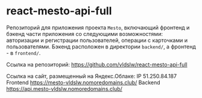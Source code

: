 # react-mesto-api-full
Репозиторий для приложения проекта `Mesto`, включающий фронтенд и бэкенд части приложения со следующими возможностями: авторизации и регистрации пользователей, операции с карточками и пользователями. Бэкенд расположен в директории `backend/`, а фронтенд - в `frontend/`. 

Ссылка на репозиторий: https://github.com/vldslw/react-mesto-api-full
  
Ссылка на сайт, размещенный на Яндекс.Облаке:
IP 51.250.84.187
Frontend https://mesto-vldslw.nomoredomains.club/
Backend https://api.mesto-vldslw.nomoredomains.club/
